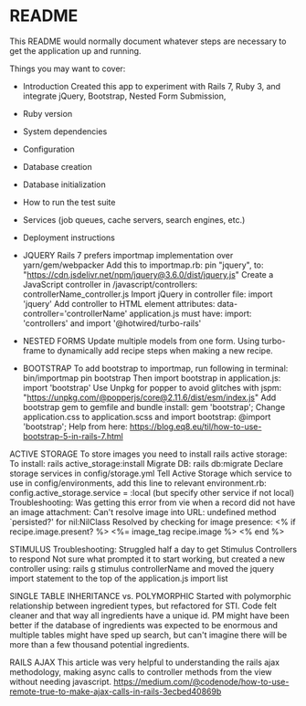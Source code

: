 # README

This README would normally document whatever steps are necessary to get the
application up and running.

Things you may want to cover:

* Introduction
Created this app to experiment with Rails 7, Ruby 3, and integrate jQuery, Bootstrap,
Nested Form Submission, 

* Ruby version

* System dependencies

* Configuration

* Database creation

* Database initialization

* How to run the test suite

* Services (job queues, cache servers, search engines, etc.)

* Deployment instructions

* JQUERY
Rails 7 prefers importmap implementation over yarn/gem/webpacker
Add this to importmap.rb: pin "jquery", to: "https://cdn.jsdelivr.net/npm/jquery@3.6.0/dist/jquery.js"
Create a JavaScript controller in /javascript/controllers: controllerName_controller.js
Import jQuery in controller file: import 'jquery'
Add controller to HTML element attributes: data-controller='controllerName'
application.js must have: import: 'controllers' and import '@hotwired/turbo-rails'

* NESTED FORMS
Update multiple models from one form. 
Using turbo-frame to dynamically add recipe steps when making a new recipe.

* BOOTSTRAP
To add bootstrap to importmap, run following in terminal: bin/importmap pin bootstrap
Then import bootstrap in application.js: import 'bootstrap'
Use Unpkg for popper to avoid glitches with jspm: "https://unpkg.com/@popperjs/core@2.11.6/dist/esm/index.js"
Add bootstrap gem to gemfile and bundle install: gem 'bootstrap';
Change application.css to application.scss and import bootstrap: @import 'bootstrap';
Help from here: https://blog.eq8.eu/til/how-to-use-bootstrap-5-in-rails-7.html

ACTIVE STORAGE
To store images you need to install rails active storage:
To install: rails active_storage:install
Migrate DB: rails db:migrate
Declare storage services in config/storage.yml
Tell Active Storage which service to use in config/environments, add this line to relevant environment.rb: config.active_storage.service = :local (but specify other service if not local)
Troubleshooting: 
Was getting this error from vie when a record did not have an image attachment: Can't resolve image into URL: undefined method `persisted?' for nil:NilClass
Resolved by checking for image presence:
    <% if recipe.image.present? %>
      <%= image_tag recipe.image %>
    <% end %>


STIMULUS
Troubleshooting: Struggled half a day to get Stimulus Controllers to respond
Not sure what prompted it to start working, but created a new controller using:
rails g stimulus controllerName
and moved the jquery import statement to the top of the application.js import list

SINGLE TABLE INHERITANCE vs. POLYMORPHIC
Started with polymorphic relationship between ingredient types, but refactored
for STI. Code felt cleaner and that way all ingredients have a unique id. PM might
have been better if the database of ingredients was expected to be enormous and
multiple tables might have sped up search, but can't imagine there will be more 
than a few thousand potential ingredients.

RAILS AJAX 
This article was very helpful to understanding the rails ajax methodology, 
making async calls to controller methods from the view without needing javascript.
https://medium.com/@codenode/how-to-use-remote-true-to-make-ajax-calls-in-rails-3ecbed40869b


